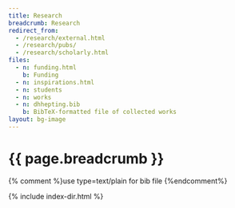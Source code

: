 ```yaml
---
title: Research
breadcrumb: Research
redirect_from:
  - /research/external.html
  - /research/pubs/
  - /research/scholarly.html
files:
  - n: funding.html
    b: Funding
  - n: inspirations.html
  - n: students
  - n: works
  - n: dhhepting.bib
    b: BibTeX-formatted file of collected works
layout: bg-image
---
```

# {{ page.breadcrumb }}
{% comment %}use type=text/plain for bib file {%endcomment%}

{% include index-dir.html %}
